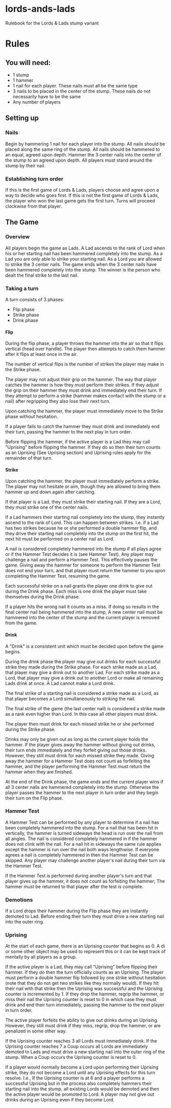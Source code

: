 # lords-ands-lads
Rulebook for the Lords &amp; Lads stump variant

# Rules
## You will need:
* 1 stump
* 1 hammer
* 1 nail for each player. These nails must all be the same type
* 3 nails to be placed in the center of the stump. These nails do not necessarily have to be the same
* Any number of players

## Setting up
### Nails
Begin by hammering 1 nail for each player into the stump. All nails should be placed along the same ring of the stump. 
All nails should be hammered to an equal, agreed upon depth. Hammer the 3 center nails into the center of the stump to an agreed upon depth. 
All players must stand around the stump by their nail.


### Establishing turn order
If this is the first game of Lords &amp; Lads, players choose and agree upon a way to decide who goes first.
If this is not the first game of Lords &amp; Lads, the player who won the last game gets the first turn.
Turns will proceed clockwise from that player.


## The Game
### Overview
All players begin the game as Lads. 
A Lad ascends to the rank of Lord when his or her starting nail has been hammered completely into the stump.
As a Lad you are only able to strike your starting nail. As a Lord you are allowed to strike the 3 center nails.
The game ends when the 3 center nails have been hammered completely into the stump. The winner is the person who dealt the final strike to the last nail.


### Taking a turn
A turn consists of 3 phases:
* Flip phase
* Strike phase
* Drink phase


#### Flip
During the flip phase, a player throws the hammer into the air so that it flips vertical (head over handle). 
The player then attempts to catch them hammer after it flips at least once in the air.


The number of vertical flips is the number of strikes the player may make in the Strike phase.


The player may not adjust their grip on the hammer.
The way that player catches the hammer is how they must perform their strikes.
If they adjust the grip on their hammer they must drink and immediately end their turn.
If they attempt to perform a strike (hammer makes contact with the stump or a nail) after regripping they also lose their next turn.


Upon catching the hammer, the player must immediately move to the Strike phase without hesitation.


If a player fails to catch the hammer they must drink and immediately end their turn, passing the hammer to the next play in turn order.

Before flipping the hammer, if the active player is a Lad they may call "Uprising" before flipping the hammer. If they do so then their turn counts as an Uprising (See Uprising section) and Uprising rules apply for the remainder of that turn.


#### Strike
Upon catching the hammer, the player must immediately perform a strike.
The player may not hesitate or aim, though they are allowed to bring them hammer up and down again after catching.


If that player is a Lad, they must strike their starting nail.
If they are a Lord, they must strike one of the center nails.


If a Lad hammers their starting nail completely into the stump, they instantly ascend to the rank of Lord. 
This can happen between strikes.
I.e. if a Lad has two strikes because he or she performed a double hammer flip, and they drive their starting nail completely into the stump on the first hit, the next hit must be performed on a center nail as Lord.


A nail is considered completely hammered into the stump if all plays agree or if the Hammer Test decides it is (see Hammer Test). Any player may challenge a nail and perform a Hammer Test. This effectively pauses the game. Giving away the hammer for someone to perform the Hammer Test does not end your turn, and that player must return the hammer to you upon completing the Hammer Test, resuming the game.


Each successful strike on a nail grants the player one drink to give out during the Drink phase. 
Each miss is one drink the player must take themselves during the Drink phase.


If a player hits the wrong nail it counts as a miss. If doing so results in the final center nail being hammered into the stump, A new center nail must be hammered into the center of the stump and the current player is removed from the game.


#### Drink
A "Drink" is a consistent unit which must be decided upon before the game begins.


During the drink phase the player may give out drinks for each successful strike they made during the Strike phase. 
For each strike made as a Lad, that player may give a drink out to another Lad. For each strike made as a Lord, that player may give a drink out to another Lord or make all remaining Lads drink at once. A Lad cannot make a Lord drink.


The final strike of a starting nail is considered a strike made as a Lord, as that player becomes a Lord simultaneously to striking the nail.


The final strike of the game (the last center nail) is considered a strike made as a rank even higher than Lord. In this case all other players must drink.


The player then must drink for each missed strike he or she performed during the Strike phase.


Drinks may only be given out as long as the current player holds the hammer. If the player gives away the hammer without giving out drinks, their turn ends immediately and they forfeit giving out those drinks. However, they still must drink for each missed strike they made. Giving away the hammer for a Hammer Test does not count as forfeiting the hammer, and the player performing the Hammer Test must return the hammer when they are finished.


At the end of the Drink phase, the game ends and the current player wins if all 3 center nails are hammered completely into the stump. Otherwise the player passes the hammer to the next player in turn order and they begin their turn on the Flip phase.


### Hammer Test


A Hammer Test can be performed by any player to determine if a nail has been completely hammered into the stump. For a nail that has been hit in vertically, the hammer is turned sideways the head is run over the nail from all angles. The nail is considered completely hammered in if the hammer does not clink with the nail. For a nail hit in sideways the same rule applies except the hammer is run over the nail both ways lengthwise. If everyone agrees a nail is completely hammered in then the Hammer Test can be skipped. Any player may challenge another player's nail during their turn via the Hammer Test.


If the Hammer Test is performed during another player's turn and that player gives up the hammer, it does not count as forfeiting the hammer; The hammer must be returned to that player after the test is complete.


### Demotions


If a Lord drops their hammer during the Flip phase they are instantly demoted to Lad. Before ending their turn they must drive a new starting nail into the outer ring. 


### Uprising

At the start of each game, there is an Uprising counter that begins as 0. A di or some other object may be used to represent this or it can be kept track of mentally by all players as a group.

If the active player is a Lad, they may call "Uprising" before flipping their hammer. If they do then the turn officially counts as an Uprising. The player must perform a double hammer flip followed by one strike without hesitation (note that they do not get two strikes like they normally would). If they hit their nail with that strike then the Uprising was successful and the Uprising counter is incremented by 1. If they drop the hammer, regrip the hammer, or miss their nail the Uprising counter is reset to 0 in which case they must drink and end their turn immediately, passing the hammer to the next player in turn order.

The active player forfeits the ability to give out drinks during an Uprising. However, they still must drink if they miss, regrip, drop the hammer, or are penalized in some other way.

If the Uprising counter reaches 3 all Lords must immediately drink. If the Uprising counter reaches 7 a Coup occurs all Lords are immediately demoted to Lads and must drive a new starting nail into the outer ring of the stump. When a Coup occurs the Uprising counter is reset to 0.

If a player would normally become a Lord upon performing their Uprising strike, they do not become a Lord until any Uprising effects for this turn resolve. I.e., If the Uprising counter is at 6 and a player performs a successful Uprising but in the process also completely hammers their starting nail into the stump, all existing Lords would be demoted and then the active player would be promoted to Lord. A player may not give out drinks during an Uprising even if they become Lord.



